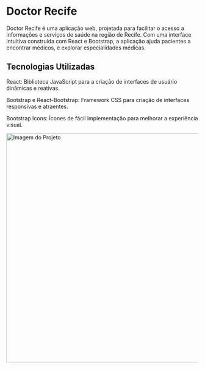 <h1>Doctor Recife</h1>
<p>Doctor Recife é uma aplicação web, projetada para facilitar o acesso a informações e serviços de saúde na região de Recife. Com uma interface intuitiva  construída com React e Bootstrap, a aplicação ajuda pacientes a encontrar médicos,  e explorar especialidades médicas.</p>
<h2>Tecnologias Utilizadas</h2>
<p>React: Biblioteca JavaScript para a criação de interfaces de usuário dinâmicas e reativas.</p>
<p>Bootstrap e React-Bootstrap: Framework CSS para criação de interfaces responsivas e atraentes.</p>
<p>Bootstrap Icons: Ícones de fácil implementação para melhorar a experiência visual.</p>

<img src="../doctor-recife/src/assets/print.png" alt="Imagem do Projeto" width="600"/>